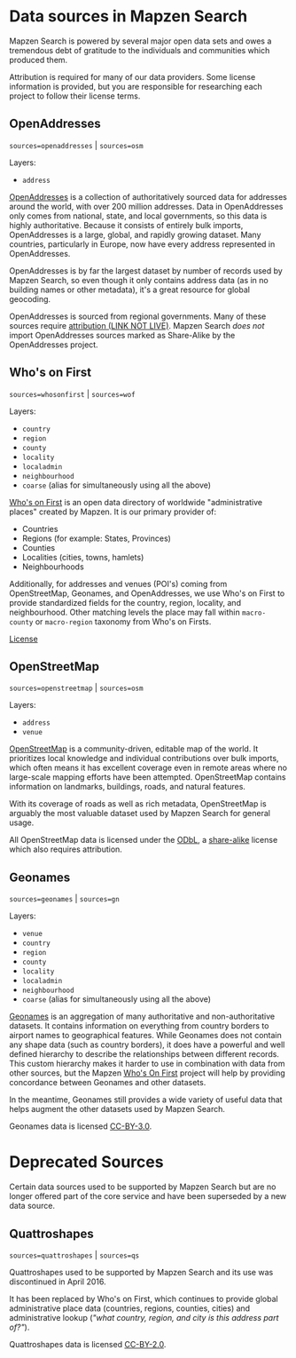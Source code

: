# Data sources in Mapzen Search

Mapzen Search is powered by several major open data sets and owes a tremendous debt of gratitude to the individuals and communities which produced them.

Attribution is required for many of our data providers. Some license information is provided, but you are responsible for researching each project to follow their license terms.

## OpenAddresses

`sources=openaddresses` | `sources=osm`

Layers:
- `address`

[OpenAddresses](http://openaddresses.io/) is a collection of authoritatively sourced data for addresses around the world, with over 200 million addresses. Data in OpenAddresses only comes from national, state, and local governments, so this data is highly authoritative. Because it consists of entirely bulk imports, OpenAddresses is a large, global, and rapidly growing dataset. Many countries, particularly in Europe, now have every address represented in OpenAddresses.

OpenAddresses is by far the largest dataset by number of records used by Mapzen Search, so even though it only contains address data (as in no building names or other metadata), it's a great resource for global geocoding.

OpenAddresses is sourced from regional governments. Many of these sources require [attribution (LINK NOT LIVE)](https://www.mapzen.com/copyright/openaddresses). Mapzen Search _does not_ import OpenAddresses sources marked as Share-Alike by the OpenAddresses project.

## Who's on First

`sources=whosonfirst` | `sources=wof`

Layers:
- `country`
- `region`
- `county`
- `locality`
- `localadmin`
- `neighbourhood`
- `coarse` (alias for simultaneously using all the above)


[Who's on First](https://whosonfirst.mapzen.com) is an open data directory of worldwide "administrative places" created by Mapzen. It is our primary provider of:
- Countries
- Regions (for example: States, Provinces)
- Counties
- Localities (cities, towns, hamlets)
- Neighbourhoods

Additionally, for addresses and venues (POI's) coming from OpenStreetMap, Geonames, and OpenAddresses, we use Who's on First to provide standardized fields for the country, region, locality, and neighbourhood. Other matching levels the place may fall within `macro-county` or `macro-region` taxonomy from Who's on Firsts.

[License](https://github.com/whosonfirst/whosonfirst-data/blob/master/LICENSE.md)



## OpenStreetMap

`sources=openstreetmap` | `sources=osm`

Layers:
- `address`
- `venue`

[OpenStreetMap](https://www.openstreetmap.org/) is a community-driven, editable map of the world. It prioritizes local knowledge and individual contributions over bulk imports, which often means it has excellent coverage even in remote areas where no large-scale mapping efforts have been attempted. OpenStreetMap contains information on landmarks, buildings, roads, and natural features.

With its coverage of roads as well as rich metadata, OpenStreetMap is arguably the most valuable dataset used by Mapzen Search for general usage.

All OpenStreetMap data is licensed under the [ODbL](http://opendatacommons.org/licenses/odbl/), a [share-alike](https://en.wikipedia.org/wiki/Share-alike) license which also requires attribution.


## Geonames

`sources=geonames` | `sources=gn`

Layers:
- `venue`
- `country`
- `region`
- `county`
- `locality`
- `localadmin`
- `neighbourhood`
- `coarse` (alias for simultaneously using all the above)

[Geonames](http://www.geonames.org/) is an aggregation of many authoritative and non-authoritative datasets. It contains information on everything from country borders to airport names to geographical features. While Geonames does not contain any shape data (such as country borders), it does have a powerful and well defined hierarchy to describe the relationships between different records. This custom hierarchy makes it harder to use in combination with data from other sources, but the Mapzen [Who's On First](http://whosonfirst.mapzen.com/) project will help by providing concordance between Geonames and other datasets.

In the meantime, Geonames still provides a wide variety of useful data that helps augment the other datasets used by Mapzen Search.

Geonames data is licensed [CC-BY-3.0](http://creativecommons.org/licenses/by/3.0/).


# Deprecated Sources
Certain data sources used to be supported by Mapzen Search but are no longer offered part of the core service and have been superseded by a new data source.

## Quattroshapes

`sources=quattroshapes` | `sources=qs`

Quattroshapes used to be supported by Mapzen Search and its use was discontinued in April 2016.

It has been replaced by Who's on First, which continues to provide global administrative place data (countries, regions, counties, cities) and administrative lookup (_"what country, region, and city is this address part of?"_).

Quattroshapes data is licensed [CC-BY-2.0](http://creativecommons.org/licenses/by/2.0/).
